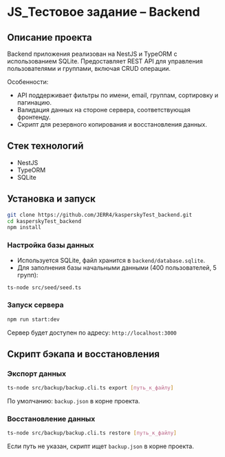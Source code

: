 # JS\_Тестовое задание – Backend

## Описание проекта

Backend приложения реализован на NestJS и TypeORM с использованием SQLite.
Предоставляет REST API для управления пользователями и группами, включая CRUD операции.

Особенности:

* API поддерживает фильтры по имени, email, группам, сортировку и пагинацию.
* Валидация данных на стороне сервера, соответствующая фронтенду.
* Скрипт для резервного копирования и восстановления данных.

## Стек технологий

* NestJS
* TypeORM
* SQLite

## Установка и запуск

```bash
git clone https://github.com/JERR4/kasperskyTest_backend.git
cd kasperskyTest_backend
npm install
```

### Настройка базы данных

* Используется SQLite, файл хранится в `backend/database.sqlite`.
* Для заполнения базы начальными данными (400 пользователей, 5 групп):

```bash
ts-node src/seed/seed.ts
```

### Запуск сервера

```bash
npm run start:dev
```

Сервер будет доступен по адресу: `http://localhost:3000`

## Скрипт бэкапа и восстановления

### Экспорт данных

```bash
ts-node src/backup/backup.cli.ts export [путь_к_файлу]
```

По умолчанию: `backup.json` в корне проекта.

### Восстановление данных

```bash
ts-node src/backup/backup.cli.ts restore [путь_к_файлу]
```

Если путь не указан, скрипт ищет `backup.json` в корне проекта.